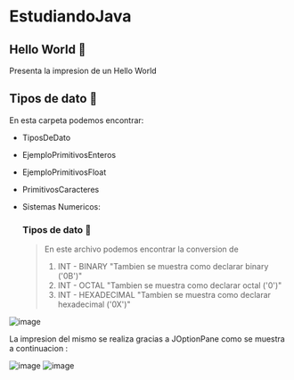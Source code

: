 # EstudiandoJava

## Hello World 📂
Presenta la impresion de un Hello World

## Tipos de dato 📂


En esta carpeta podemos encontrar:
- TiposDeDato
- EjemploPrimitivosEnteros
-  EjemploPrimitivosFloat
-   PrimitivosCaracteres
- Sistemas Numericos:

  ### Tipos de dato 📑

  >
  >En este archivo podemos encontrar la conversion de
  >1. INT - BINARY  "Tambien se muestra como declarar binary  ('0B')"  
  >2. INT - OCTAL  "Tambien se muestra como declarar octal  ('0')"
  >3. INT - HEXADECIMAL "Tambien se muestra como declarar hexadecimal  ('0X')"
     
 ![image](https://github.com/SantiagoBaquero/EstudiandoJava/assets/102531445/63837d08-59b7-43ac-9f44-ff59dc211512)


La impresion del mismo se realiza gracias a JOptionPane como se muestra a continuacion :


![image](https://github.com/SantiagoBaquero/EstudiandoJava/assets/102531445/b34eae53-d2fa-47e7-8a93-0e146db347bf)     ![image](https://github.com/SantiagoBaquero/EstudiandoJava/assets/102531445/74701a39-5f3d-4ab4-9dfe-2459e039817a)



